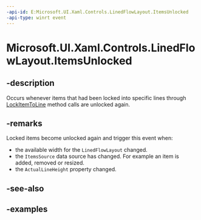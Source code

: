 ```yaml
---
-api-id: E:Microsoft.UI.Xaml.Controls.LinedFlowLayout.ItemsUnlocked
-api-type: winrt event
---
```


# Microsoft.UI.Xaml.Controls.LinedFlowLayout.ItemsUnlocked

<!--
public event Windows.Foundation.TypedEventHandler<Microsoft.UI.Xaml.Controls.LinedFlowLayout,object> ItemsUnlocked;
-->


## -description

Occurs whenever items that had been locked into specific lines through [LockItemToLine](linedflowlayout_lockitemtoline_1703557441.md) method calls are unlocked again.

## -remarks

Locked items become unlocked again and trigger this event when:

- the available width for the `LinedFlowLayout` changed.
- the `ItemsSource` data source has changed. For example an item is added, removed or resized.
- the `ActualLineHeight` property changed.

## -see-also

## -examples


